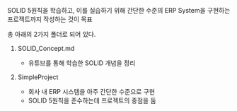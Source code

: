 SOLID 5원칙을 학습하고, 이를 실습하기 위해 간단한 수준의 ERP System을 구현하는 프로젝트까지 작성하는 것이 목표

총 아래의 2가지 폴더로 되어 있다.

1. SOLID_Concept.md
   - 유튜브를 통해 학습한 SOLID 개념을 정리
  
2. SimpleProject
   - 회사 내 ERP 시스템을 아주 간단한 수준으로 구현
   - SOLID 5원칙을 준수하는데 프로젝트의 중점을 둠
